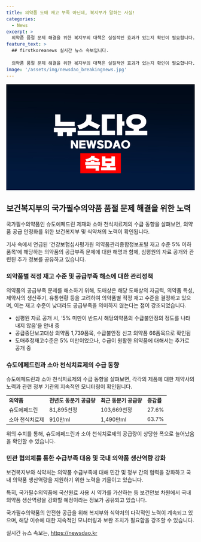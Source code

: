 ```yaml
---
title: 의약품 도매 재고 부족 아닌데, 복지부가 말하는 사실!
categories:
  - News
excerpt: >
  의약품 품절 문제 해결을 위한 복지부의 대책은 실질적인 효과가 있는지 확인이 필요합니다. 심평원 자료에 따르면 품절 의약품에 해당하는 것은 아니며, 수급불안정 의약품에 대한 대응체계를 강화 중입니다. 특히 국산원료 사용 시 약가를 가산하는 등 국내 의약품 생산역량을 높일 방침입니다. 하지만 슈도에페드린과 소아천식치료제의 공급량은 상대적으로 안정적인 상황으로 보고되고 있습니다.
feature_text: >
  ## firstkoreanews 실시간 뉴스 속보입니다.

  의약품 품절 문제 해결을 위한 복지부의 대책은 실질적인 효과가 있는지 확인이 필요합니다. 심평원 자료에 따르면 품절 의약품에 해당하는 것은 아니며, 수급불안정 의약품에 대한 대응체계를 강화 중입니다. 특히 국산원료 사용 시 약가를 가산하는 등 국내 의약품 생산역량을 높일 방침입니다. 하지만 슈도에페드린과 소아천식치료제의 공급량은 상대적으로 안정적인 상황으로 보고되고 있습니다.
image: '/assets/img/newsdao_breakingnews.jpg'
---
```


<p><img src="/assets/img/newsdao_breakingnews.jpg" alt="firstkoreanews 속보" /></p>

<h2 data-ke-size="size26">보건복지부의 국가필수의약품 품절 문제 해결을 위한 노력</h2>

<p>국가필수의약품인 슈도에페드린 제재와 소아 천식치료제의 수급 동향을 살펴보면, 의약품 공급 안정화를 위한 보건복지부 및 식약처의 노력이 확인됩니다.</p>

<p data-ke-size="size16"> 기사 속에서 언급된 ‘건강보험심사평가원 의약품관리종합정보포털 재고 수준 5% 이하 품목’에 해당하는 의약품의 공급부족 문제에 대한 해명과 함께, 심평원의 자료 공개와 관련된 추가 정보를 공유하고 있습니다.</p>

<h3>의약품별 적정 재고 수준 및 공급부족 해소에 대한 관리정책</h3>

<p>의약품의 공급부족 문제를 해소하기 위해, 도매상은 해당 도매상의 자금력, 의약품 특성, 제약사의 생산주기, 유통현황 등을 고려하여 의약품별 적정 재고 수준을 결정하고 있으며, 이는 재고 수준이 낮더라도 공급부족을 의미하지 않는다는 점이 강조되었습니다.</p>

<ul>
  <li>심평원 자료 공개 시, ‘5% 미만이 반드시 해당의약품의 수급불안정의 정도를 나타내지 않음’을 안내 중</li>
  <li>공급중단보고대상 의약품 1,739품목, 수급불안정 신고 의약품 66품목으로 확인됨</li>
  <li>도매추정재고수준은 5% 미만이었으나, 수급이 원활한 의약품에 대해서는 추가로 공개 중</li>
</ul>

<h3>슈도에페드린과 소아 천식치료제의 수급 동향</h3>

<p>슈도에페드린과 소아 천식치료제의 수급 동향을 살펴보면, 각각의 제품에 대한 제약사의 노력과 관련 정부 기관의 지속적인 모니터링이 확인됩니다.</p>

<table>
  <tr>
    <td><b>의약품</b></td>
    <td><b>전년도 동분기 공급량</b></td>
    <td><b>최근 동분기 공급량</b></td>
    <td><b>증감률</b></td>
  </tr>
  <tr>
    <td>슈도에페드린</td>
    <td>81,895천정</td>
    <td>103,669천정</td>
    <td>27.6%</td>
  </tr>
  <tr>
    <td>소아 천식치료제</td>
    <td>910만ml</td>
    <td>1,490만ml</td>
    <td>63.7%</td>
  </tr>
</table>

<p>위의 수치를 통해, 슈도에페드린과 소아 천식치료제의 공급량이 상당한 폭으로 늘어났음을 확인할 수 있습니다.</p>

<h3>민관 협의체를 통한 수급부족 대응 및 국내 의약품 생산역량 강화</h3>

<p>보건복지부와 식약처는 의약품 수급부족에 대해 민간 및 정부 간의 협력을 강화하고 국내 의약품 생산역량을 지원하기 위한 노력을 기울이고 있습니다.</p>

<p data-ke-size="size16"> 특히, 국가필수의약품에 국산원료 사용 시 약가를 가산하는 등 보건안보 차원에서 국내 의약품 생산역량을 강화할 예정이라는 정보가 공유되고 있습니다.</p>

<p>국가필수의약품의 안전한 공급을 위해 복지부와 식약처의 다각적인 노력이 계속되고 있으며, 해당 이슈에 대한 지속적인 모니터링과 보완 조치가 필요함을 강조할 수 있습니다.</p>
실시간 뉴스 속보는, <a href="https://newsdao.kr" rel="dofollow">https://newsdao.kr</a>



